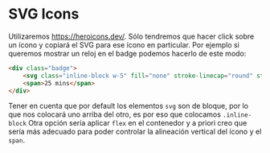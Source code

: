 # SVG Icons
Utilizaremos https://heroicons.dev/. Sólo tendremos que hacer click sobre un ícono y copiará el SVG para ese ícono en particular. Por ejemplo si queremos mostrar un reloj en el badge podemos hacerlo de este modo:
```html
<div class="badge">
	<svg class="inline-block w-5" fill="none" stroke-linecap="round" stroke-linejoin="round" stroke-width="2" stroke="currentColor" viewBox="0 0 24 24"><path d="M12 8v4l3 3m6-3a9 9 0 11-18 0 9 9 0 0118 0z"></path></svg>
	<span>25 mins</span>
</div>
```
Tener en cuenta que por default los elementos `svg` son de bloque, por lo que nos colocará uno arriba del otro, es por eso que colocamos `.inline-block` Otra opción sería aplicar `flex` en el contenedor y a priori creo que sería más adecuado para poder controlar la alineación vertical del ícono y el `span`.